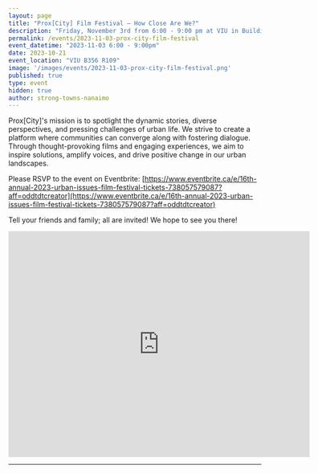 ```yaml
---
layout: page
title: "Prox[City] Film Festival – How Close Are We?"
description: "Friday, November 3rd from 6:00 - 9:00 pm at VIU in Building 356 and Room 109. The festival's vision for 2023 is to educate and inspire people to promote sustainable cities by showcasing the possibilities of walkable, accessible, and car-free urban centres." 
permalink: /events/2023-11-03-prox-city-film-festival
event_datetime: "2023-11-03 6:00 - 9:00pm"
date: 2023-10-21
event_location: "VIU B356 R109"
image: '/images/events/2023-11-03-prox-city-film-festival.png'
published: true
type: event
hidden: true
author: strong-towns-nanaimo
---
```


Prox[City]'s mission is to spotlight the dynamic stories, diverse perspectives, and pressing challenges of urban life. We strive to create a platform where communities can converge along with fostering dialogue. Through thought-provoking films and engaging experiences, we aim to inspire solutions, amplify voices, and drive positive change in our urban landscapes.

Please RSVP to the event on Eventbrite: [https://www.eventbrite.ca/e/16th-annual-2023-urban-issues-film-festival-tickets-738057579087?aff=oddtdtcreator](https://www.eventbrite.ca/e/16th-annual-2023-urban-issues-film-festival-tickets-738057579087?aff=oddtdtcreator)

Tell your friends and family; all are invited! We hope to see you there!

<iframe src="https://www.google.com/maps/embed?pb=!1m18!1m12!1m3!1d1162.2765133352605!2d-123.96851047528156!3d49.15838518536191!2m3!1f0!2f0!3f0!3m2!1i1024!2i768!4f13.1!3m3!1m2!1s0x5488a3ecae57398b%3A0xefc082a7d5b04785!2sVIU%20Education%2FSocial%20Science!5e0!3m2!1sen!2sca!4v1698548307091!5m2!1sen!2sca" width="600" height="450" style="border:0;" allowfullscreen="" loading="lazy" referrerpolicy="no-referrer-when-downgrade"></iframe>

***